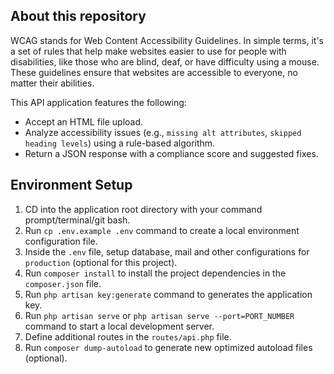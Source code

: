 ## About this repository

WCAG stands for Web Content Accessibility Guidelines. In simple terms, it's a set of rules that help make websites easier to use for people with disabilities, like those who are blind, deaf, or have difficulty using a mouse. These guidelines ensure that websites are accessible to everyone, no matter their abilities.

This API application features the following:

- Accept an HTML file upload.
- Analyze accessibility issues (e.g., `missing alt attributes`, `skipped heading levels`) using a rule-based algorithm.
- Return a JSON response with a compliance score and suggested fixes.

## Environment Setup

1. CD into the application root directory with your command prompt/terminal/git bash.
2. Run `cp .env.example .env` command to create a local environment configuration file.
3. Inside the `.env` file, setup database, mail and other configurations for `production` (optional for this project).
4. Run `composer install` to install the project dependencies in the `composer.json` file.
5. Run `php artisan key:generate` command to generates the application key.
6. Run `php artisan serve` or `php artisan serve --port=PORT_NUMBER` command to start a local development server.
7. Define additional routes in the `routes/api.php` file.
8. Run `composer dump-autoload` to generate new optimized autoload files (optional).

